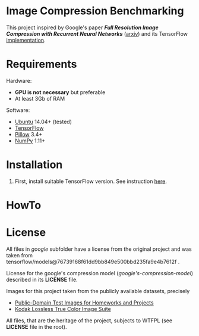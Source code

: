# Image Compression Benchmarking

This project inspired by Google's paper ***Full Resolution Image Compression with Recurrent Neural Networks*** ([arxiv](https://arxiv.org/abs/1608.05148)) and its TensorFlow [implementation](https://github.com/tensorflow/models/tree/master/compression).

# Requirements

Hardware:

* **GPU is not necessary** but preferable
* At least 3Gb of RAM

Software:

* [Ubuntu](https://www.ubuntu.com/) 14.04+ (tested)
* [TensorFlow](https://www.tensorflow.org/)
* [Pillow](https://python-pillow.org/) 3.4+
* [NumPy](http://www.numpy.org/) 1.11+

# Installation

1. First, install suitable TensorFlow version. See instruction [here](https://github.com/tensorflow/tensorflow/blob/master/tensorflow/g3doc/get_started/os_setup.md).

# HowTo

# License
All files in *google* subfolder have a license from the original project and was taken from tensorflow/models@76739168f61dd9bb849e500bbd235fa9e4b7612f .

License for the google's compression model (*google's-compression-model*) described in its **LICENSE** file.

Images for this project taken from the publicly available datasets, precisely

* [Public-Domain Test Images for Homeworks and Projects](http://homepages.cae.wisc.edu/~ece533/images/)
* [Kodak Lossless True Color Image Suite](http://r0k.us/graphics/kodak/)

All files, that are the heritage of the project, subjects to WTFPL (see **LICENSE** file in the root).